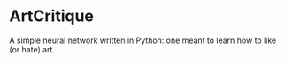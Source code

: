 # ArtCritique
A simple neural network written in Python: one meant to learn how to like (or hate) art.
